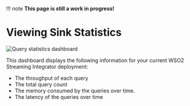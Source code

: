 !!! note
    **This page is still a work in progress!**
    
# Viewing Sink Statistics

![Query statistics dashboard]({{base_path}}/images/streaming-integrator-grafana-dashboard/query_statistics_dashboard.png)

This dashboard displays the following information for your current WSO2 Streaming Integrator deployment:

- The throughput of each query
- The total query count
- The memory consumed by the queries over time.
- The latency of the queries over time